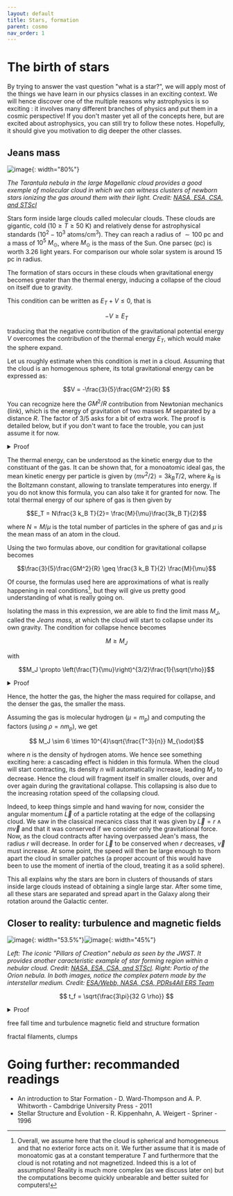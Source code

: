 ```yaml
---
layout: default
title: Stars, formation 
parent: cosmo
nav_order: 1
---
```


# The birth of stars 


By trying to answer the vast question "what is a star?", we will apply most of the things we have learn in our physics classes in an exciting context. We will hence discover one of the multiple reasons why astrophysics is so exciting : it involves many different branches of physics and put them in a cosmic perspective! If you don't master yet all of the concepts here, but are excited about astrophysics, you can still try to follow these notes. Hopefully, it should give you motivation to dig deeper the other classes. 


## Jeans mass

<!-- ![image](../images/Tarantula-HST-ESO-Webb-LL.jpg){: width="80%"} -->
![image](../images/tarantula-wst.jpg){: width="80%"}

*The Tarantula nebula in the large Magellanic cloud provides a good exemple of molecular cloud in which we can witness clusters of newborn stars ionizing the gas around them with their light. Credit: [NASA, ESA, CSA, and STScI](https://esawebb.org/images/weic2212a/)*

<!-- HST, ESO and JWST data processed by [Robert Gendler](https://apod.nasa.gov/apod/ap220916.html). -->

Stars form inside large clouds called molecular clouds. These clouds are gigantic, cold ($10\geq T \geq 50$ K) and relatively dense for astrophysical standards ($10^2-10^3$ atoms/cm$^{3}$). They can reach a radius of $\sim 100$ pc and a mass of $10^5$ $M_\odot$, where $M_\odot$ is the mass of the Sun. One parsec (pc) is worth 3.26 light years. For comparison our whole solar system is around 15 pc in radius.

The formation of stars occurs in these clouds when gravitational energy becomes greater than the thermal energy, inducing a collapse of the cloud on itself due to gravity.

This condition can be written as $E_T+V\leq 0$, that is

$$-V\geq E_T$$

traducing that the negative contribution of the gravitational potential energy $V$ overcomes the contribution of the thermal energy $E_T$, which would make the sphere expand.

Let us roughly estimate when this condition is met in a cloud. Assuming that the cloud is an homogenous sphere, its total gravitational energy can be expressed as:

$$V = -\frac{3}{5}\frac{GM^2}{R} $$

You can recognize here the $GM^2/R$ contribution from Newtonian mechanics (link), which is the energy of gravitation of two masses $M$ separated by a distance $R$. The factor of $3/5$ asks for a bit of extra work. The proof is detailed below, but if you don't want to face the trouble, you can just assume it for now.

<details>
  <summary>Proof</summary>

The trick is to write the total potential of the sphere as the integral

$$ V = -\int_0^M \frac{G m(r)}{r}{\rm d}m $$

which sums all the contributions between a sphere of mass $m(r)$ (and $r<R$) and a thin shell of mass ${\rm d}m$ located between $r$ and $r+{\rm d}r$.

The infinitesimal mass can then be expressed as

$${\rm d}m = \rho {\rm d}\mathcal{V}=4\pi \rho r^2 {\rm d}r $$

where $\mathcal{V}=4\pi r^3/3$ is the volume of the sphere of mass $m(r)$ and ${\rm d}\mathcal{V}$ is the volume of the shell between $r$ and $r+{\rm d}r$, given by the differential ${\rm d}\mathcal{V}=(\partial \mathcal{V}/\partial r) {\rm d}r$. We will assume here and in the rest of the derivation that the gas is homogeneous, that is $\rho={\rm cst}$. This is of course a simplifying hypothesis, and we could have derived something more fancy using a $rho(r)$ function.
Inserting the expression of ${\rm d}m$ in the equation for $V$, we get

$$ V = -\int_0^R 4\pi\frac{G m(r)}{r}\rho r^2{\rm dr} $$


$$ V = -\int_0^R 4\pi G m(r)r\rho{\rm dr} $$

Now we can also express $\rho=\frac{m(r)}{4\pi r^3/3}$ (which is has the same value regardless of $r$, under the assumption of homogeneity) and thus $m(r)=\frac{4}{3}\rho \pi r^3$. Inserting this in $V$, we have

$$ V = - \frac{16\pi^2}{3}\int_0^R G \rho^2 r^{4}{\rm d}r $$

$$ V= - \frac{16\pi^2}{3}G\rho^2 \frac{R^5}{5}$$

Now using again $\rho= 3M/(4\pi R^3)$ and hence $\rho^2=9M/(16\pi^2R^6)$, we have as desired

$$ V=  -\frac{3}{5}\frac{GM^2}{R}$$

</details>

The thermal energy, can be understood as the kinetic energy due to the constituant of the gas. It can be shown that, for a monoatomic ideal gas, the mean kinetic energy per particle is given by $\langle mv^2/2 \rangle = 3k_B T/2$, where $k_B$ is the Boltzmann constant, allowing to translate temperatures into energy. If you do not know this formula, you can also take it for granted for now. The total thermal energy of our sphere of gas is then given by

$$E_T = N\frac{3 k_B T}{2}= \frac{M}{\mu}\frac{3k_B T}{2}$$

where $N=M/\mu$ is the total number of particles in the sphere of gas and $\mu$ is the mean mass of an atom in the cloud.

Using the two formulas above, our condition for gravitational collapse becomes

$$\frac{3}{5}\frac{GM^2}{R} \geq \frac{3 k_B T}{2} \frac{M}{\mu}$$

Of course, the formulas used here are approximations of what is really happening in real conditions[^1], but they will give us pretty good understanding of what is really going on.

[^1]: Overall, we assume here that the cloud is spherical and homogeneous and that no exterior force acts on it. We further assume that it is made of monoatomic gas at a constant temperature $T$ and furthermore that the cloud is not rotating and not magnetized. Indeed this is a lot of assumptions! Reality is much more complex (as we discuss later on) but the computations become quickly unbearable and better suited for computers!

Isolating the mass in this expression, we are able to find the limit mass $M_J$, called the *Jeans mass*, at which the cloud will start to collapse under its own gravity. The condition for collapse hence becomes

$$M \geq M_{J}$$

with

$$M_J \propto \left(\frac{T}{\mu}\right)^{3/2}\frac{1}{\sqrt{\rho}}$$

<details>
  <summary>Proof</summary>

Starting from the inequality 

$$\frac{3}{5}\frac{GM^2}{R} \geq \frac{3k_B T}{2} \frac{M}{\mu}$$

We can simply isolate $M$ as

$$M^2 \geq  \frac{5k_B T}{2} \frac{RM}{G\mu}$$

$$M \geq \frac{5k_B T}{2}\frac{R}{G\mu}$$

Now consider the density 

$$ \rho = \frac{M}{V}= \frac{3M}{4\pi R^3}$$  

such that the radius is

$$ 1/R^3 = \frac{4 \pi \rho}{3M} \Rightarrow R = \left(\frac{3M}{4 \pi \rho}\right)^{1/3} $$

Puting this in the above equation on $M$ and brute forcing our way through the equations, we obtain

$$M \geq \frac{(3M)^{1/3} 5k_B T}{2(4\pi \rho)^{1/3}G\mu}$$

$$M^{2/3} \geq \frac{5(3)^{1/3} k_B T}{2(4\pi \rho)^{1/3}G\mu}$$

$$M \geq \left(5\frac{(3)^{1/3} k_B T}{2(4\pi \rho)^{1/3}G\mu}\right)^{3/2}$$

$$ M\geq \frac{5^{3/2}(3)^{1/2} (k_B T)^{3/2}}{2^{3/2}(4\pi \rho)^{1/2}(G\mu)^{3/2}}$$

$$ M\geq \left(\frac{5k_B}{2G}\right)^{3/2}\sqrt{\frac{3}{4\pi}} \left(\frac{T}{\mu}\right)^{3/2}\frac{1}{\sqrt{\rho}}=M_J$$

which is the result given above.
</details>

Hence, the hotter the gas, the higher the mass required for collapse, and the denser the gas, the smaller the mass.

Assuming the gas is molecular hydrogen ($\mu=m_p$) and computing the factors (using $\rho = n m_p$), we get

$$ M_J \sim 6 \times 10^{4}\sqrt{\frac{T^3}{n}} M_{\odot}$$

where $n$ is the density of hydrogen atoms. We hence see something exciting here: a cascading effect is hidden in this formula. When the cloud will start contracting, its density $n$ will automatically increase, leading $M_J$ to decrease. Hence the cloud will fragment itself in smaller clouds, over and over again during the gravitational collapse. This collapsing is also due to the increasing rotation speed of the collapsing cloud. 

Indeed, to keep things simple and hand waving for now, consider the angular momentum $\vec{L}$ of a particle rotating at the edge of the collapsing cloud. We saw in the classical mecanics class that it was given by $\vec{L}=r\wedge m\vec{v}$ and that it was conserved if we consider only the gravitational force. Now, as the cloud contracts after having overpassed Jean's mass, the radius $r$ will decrease. In order for $\vec{L}$ to be conserved when $r$ decreases, $\vec{v}$ must increase. At some point, the speed will then be large enough to thorn apart the cloud in smaller patches (a proper account of this would have been to use the moment of inertia of the cloud, treating it as a solid sphere).

This all explains why the stars are born in clusters of thousands of stars inside large clouds instead of obtaining a single large star. After some time, all these stars are separated and spread apart in the Galaxy along their rotation around the Galactic center.

## Closer to reality: turbulence and magnetic fields

![image](../images/pillarsofcreation.jpg){: width="53.5%"}![image](../images/orion.jpg){: width="45%"}

*Left: The iconic "Pillars of Creation" nebula as seen by the JWST. It provides another caracteristic example of star forming region within a nebular cloud. Credit: [NASA, ESA, CSA, and STScI](https://esawebb.org/images/pillarsofcreation_composite/). Right: Portio of the Orion nebula. In both images, notice the complex patern made by the interstellar medium. Credit: [ESA/Webb, NASA, CSA, PDRs4All ERS Team](https://esawebb.org/images/weic2315b/)*

$$ t_f = \sqrt{\frac{3\pi}{32 G \rho}} $$

<details>
  <summary>Proof</summary>

</details>

free fall time and turbulence magnetic field and structure formation

fractal filaments, clumps

# Going further: recommanded readings

- An introduction to Star Formation - D. Ward-Thompson and A. P. Whitworth - Cambdrige University Press - 2011
- Stellar Structure and Evolution -  R. Kippenhahn, A. Weigert - Spriner - 1996
